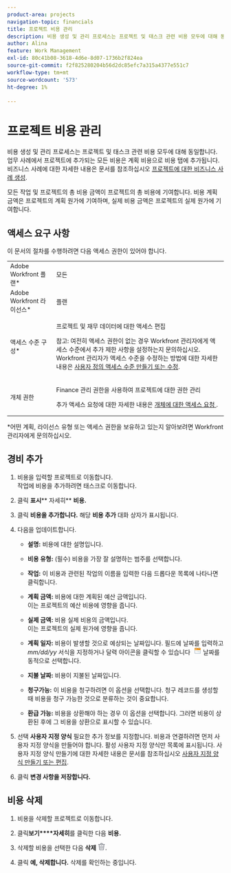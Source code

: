 ```yaml
---
product-area: projects
navigation-topic: financials
title: 프로젝트 비용 관리
description: 비용 생성 및 관리 프로세스는 프로젝트 및 태스크 관련 비용 모두에 대해 동일합니다. 업무 사례에서 프로젝트에 추가되는 모든 비용은 계획 비용으로 비용 탭에 추가됩니다. 비즈니스 사례에 대한 자세한 내용은 프로젝트에 대한 비즈니스 사례 만들기 문서를 참조하십시오.
author: Alina
feature: Work Management
exl-id: 80c41b08-3618-4d6e-8d07-1736b2f824ea
source-git-commit: f2f825280204b56d2dc85efc7a315a4377e551c7
workflow-type: tm+mt
source-wordcount: '573'
ht-degree: 1%

---
```


# 프로젝트 비용 관리

비용 생성 및 관리 프로세스는 프로젝트 및 태스크 관련 비용 모두에 대해 동일합니다. 업무 사례에서 프로젝트에 추가되는 모든 비용은 계획 비용으로 비용 탭에 추가됩니다. 비즈니스 사례에 대한 자세한 내용은 문서를 참조하십시오 [프로젝트에 대한 비즈니스 사례 생성](../../../manage-work/projects/define-a-business-case/create-business-case.md).

모든 작업 및 프로젝트의 총 비용 금액이 프로젝트의 총 비용에 기여합니다. 비용 계획 금액은 프로젝트의 계획 원가에 기여하며, 실제 비용 금액은 프로젝트의 실제 원가에 기여합니다.

## 액세스 요구 사항

이 문서의 절차를 수행하려면 다음 액세스 권한이 있어야 합니다.

<table style="table-layout:auto"> 
 <col> 
 <col> 
 <tbody> 
  <tr> 
   <td role="rowheader">Adobe Workfront 플랜*</td> 
   <td> <p>모든</p> </td> 
  </tr> 
  <tr> 
   <td role="rowheader">Adobe Workfront 라이선스*</td> 
   <td> <p>플랜 </p> </td> 
  </tr> 
  <tr> 
   <td role="rowheader">액세스 수준 구성*</td> 
   <td> <p>프로젝트 및 재무 데이터에 대한 액세스 편집</p> <p>참고: 여전히 액세스 권한이 없는 경우 Workfront 관리자에게 액세스 수준에서 추가 제한 사항을 설정하는지 문의하십시오. Workfront 관리자가 액세스 수준을 수정하는 방법에 대한 자세한 내용은 <a href="../../../administration-and-setup/add-users/configure-and-grant-access/create-modify-access-levels.md" class="MCXref xref">사용자 정의 액세스 수준 만들기 또는 수정</a>.</p> </td> 
  </tr> 
  <tr> 
   <td role="rowheader">개체 권한</td> 
   <td> <p>Finance 관리 권한을 사용하여 프로젝트에 대한 권한 관리</p> <p>추가 액세스 요청에 대한 자세한 내용은 <a href="../../../workfront-basics/grant-and-request-access-to-objects/request-access.md" class="MCXref xref">개체에 대한 액세스 요청 </a>.</p> </td> 
  </tr> 
 </tbody> 
</table>

&#42;어떤 계획, 라이선스 유형 또는 액세스 권한을 보유하고 있는지 알아보려면 Workfront 관리자에게 문의하십시오.

## 경비 추가

1. 비용을 입력할 프로젝트로 이동합니다.\
   작업에 비용을 추가하려면 태스크로 이동합니다. 
1. 클릭 **표시**** 자세히** **비용.**
1. 클릭 **비용을 추가합니다.**
해당 
**비용 추가** 대화 상자가 표시됩니다.
1. 다음을 업데이트합니다.

   * **설명:** 비용에 대한 설명입니다.

   * **비용 유형:** (필수) 비용을 가장 잘 설명하는 범주를 선택합니다.
   * **작업:** 이 비용과 관련된 작업의 이름을 입력한 다음 드롭다운 목록에 나타나면 클릭합니다.
   * **계획 금액:** 비용에 대한 계획된 예산 금액입니다.\
      이는 프로젝트의 예산 비용에 영향을 줍니다.

   * **실제 금액:** 비용 실제 비용의 금액입니다.\
      이는 프로젝트의 실제 원가에 영향을 줍니다.

   * **계획 일자:** 비용이 발생할 것으로 예상되는 날짜입니다. 필드에 날짜를 입력하고 *mm/dd/yy* 서식을 지정하거나 달력 아이콘을 클릭할 수 있습니다  ![](assets/calendar-icon.png) 날짜를 동적으로 선택합니다.

   * **지불 날짜:** 비용이 지불된 날짜입니다.
   * **청구가능:** 이 비용을 청구하려면 이 옵션을 선택합니다. 청구 레코드를 생성할 때 비용을 청구 가능한 것으로 분류하는 것이 중요합니다.
   * **환급 가능:** 비용을 상환해야 하는 경우 이 옵션을 선택합니다. 그러면 비용이 상환된 후에 그 비용을 상환으로 표시할 수 있습니다.

1. 선택 **사용자 지정 양식** 필요한 추가 정보를 지정합니다. 비용과 연결하려면 먼저 사용자 지정 양식을 만들어야 합니다. 활성 사용자 지정 양식만 목록에 표시됩니다. 사용자 지정 양식 만들기에 대한 자세한 내용은 문서를 참조하십시오 [사용자 지정 양식 만들기 또는 편집](../../../administration-and-setup/customize-workfront/create-manage-custom-forms/create-or-edit-a-custom-form.md).

1. 클릭 **변경 사항을 저장합니다.**

## 비용 삭제

1. 비용을 삭제할 프로젝트로 이동합니다.
1. 클릭&#x200B;**보기****자세히**&#x200B;를 클릭한 다음 **비용.**
1. 삭제할 비용을 선택한 다음 **삭제** ![삭제](assets/delete.png).

1. 클릭 **예, 삭제합니다.** 삭제를 확인하는 중입니다. 
